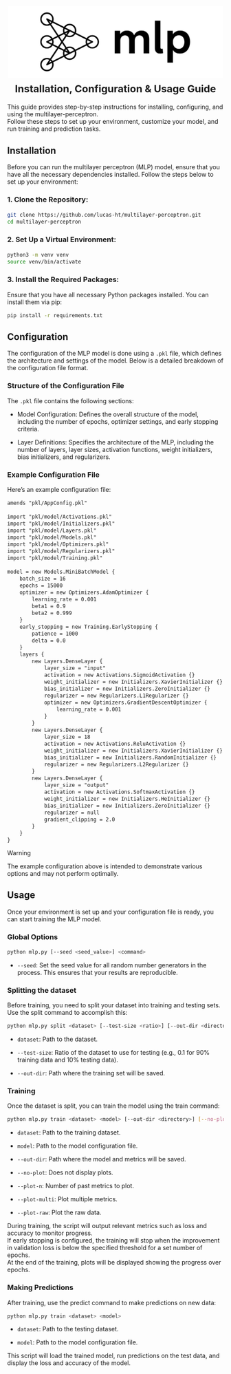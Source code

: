 <h1 align="center">
  <picture>
    <source
      media="(prefers-color-scheme: dark)"
      srcset="../assets/banner/mlp-dark.svg"
    >
    <img
      alt="multilayer-perceptron"
      src="../assets/banner/mlp-light.svg"
      width="500"
    >
  </picture>
  <br>
  <small>Installation, Configuration & Usage Guide</small>
</h1>


This guide provides step-by-step instructions for installing, configuring, and using the multilayer-perceptron.\
Follow these steps to set up your environment, customize your model, and run training and prediction tasks.


## Installation

Before you can run the multilayer perceptron (MLP) model, ensure that you have all the necessary dependencies installed.
Follow the steps below to set up your environment:


### 1. Clone the Repository:

```bash
git clone https://github.com/lucas-ht/multilayer-perceptron.git
cd multilayer-perceptron
```


### 2. Set Up a Virtual Environment:

```bash
python3 -m venv venv
source venv/bin/activate
```


### 3. Install the Required Packages:

Ensure that you have all necessary Python packages installed.
You can install them via pip:

```bash
pip install -r requirements.txt
```


## Configuration

The configuration of the MLP model is done using a `.pkl` file, which defines the architecture and settings of the model.
Below is a detailed breakdown of the configuration file format.


### Structure of the Configuration File

The `.pkl` file contains the following sections:

* Model Configuration: Defines the overall structure of the model, including the number of epochs, optimizer settings, and early stopping criteria.

* Layer Definitions: Specifies the architecture of the MLP, including the number of layers, layer sizes, activation functions, weight initializers, bias initializers, and regularizers.


### Example Configuration File

Here’s an example configuration file:

```pkl
amends "pkl/AppConfig.pkl"

import "pkl/model/Activations.pkl"
import "pkl/model/Initializers.pkl"
import "pkl/model/Layers.pkl"
import "pkl/model/Models.pkl"
import "pkl/model/Optimizers.pkl"
import "pkl/model/Regularizers.pkl"
import "pkl/model/Training.pkl"

model = new Models.MiniBatchModel {
    batch_size = 16
    epochs = 15000
    optimizer = new Optimizers.AdamOptimizer {
        learning_rate = 0.001
        beta1 = 0.9
        beta2 = 0.999
    }
    early_stopping = new Training.EarlyStopping {
        patience = 1000
        delta = 0.0
    }
    layers {
        new Layers.DenseLayer {
            layer_size = "input"
            activation = new Activations.SigmoidActivation {}
            weight_initializer = new Initializers.XavierInitializer {}
            bias_initializer = new Initializers.ZeroInitializer {}
            regularizer = new Regularizers.L1Regularizer {}
            optimizer = new Optimizers.GradientDescentOptimizer {
                learning_rate = 0.001
            }
        }
        new Layers.DenseLayer {
            layer_size = 18
            activation = new Activations.ReluActivation {}
            weight_initializer = new Initializers.XavierInitializer {}
            bias_initializer = new Initializers.RandomInitializer {}
            regularizer = new Regularizers.L2Regularizer {}
        }
        new Layers.DenseLayer {
            layer_size = "output"
            activation = new Activations.SoftmaxActivation {}
            weight_initializer = new Initializers.HeInitializer {}
            bias_initializer = new Initializers.ZeroInitializer {}
            regularizer = null
            gradient_clipping = 2.0
        }
    }
}
```

> [!WARNING]
The example configuration above is intended to demonstrate various options and may not perform optimally.


## Usage

Once your environment is set up and your configuration file is ready, you can start training the MLP model.


### Global Options

```bash
python mlp.py [--seed <seed_value>] <command>
```

* `--seed`: Set the seed value for all random number generators in the process. This ensures that your results are reproducible.


### Splitting the dataset

Before training, you need to split your dataset into training and testing sets.
Use the split command to accomplish this:

```bash
python mlp.py split <dataset> [--test-size <ratio>] [--out-dir <directory>]
```

* `dataset`: Path to the dataset.

* `--test-size`: Ratio of the dataset to use for testing (e.g., 0.1 for 90% training data and 10% testing data).

* `--out-dir`: Path where the training set will be saved.


### Training

Once the dataset is split, you can train the model using the train command:

```bash
python mlp.py train <dataset> <model> [--out-dir <directory>] [--no-plot] [--plot-n <n>] [--plot-multi] [--plot-raw]
```

* `dataset`: Path to the training dataset.

* `model`: Path to the model configuration file.

* `--out-dir`: Path where the model and metrics will be saved.

* `--no-plot`: Does not display plots.

* `--plot-n`: Number of past metrics to plot.

* `--plot-multi`: Plot multiple metrics.

* `--plot-raw`: Plot the raw data.

During training, the script will output relevant metrics such as loss and accuracy to monitor progress.\
If early stopping is configured, the training will stop when the improvement in validation loss is below the specified threshold for a set number of epochs.\
At the end of the training, plots will be displayed showing the progress over epochs.


### Making Predictions

After training, use the predict command to make predictions on new data:

```bash
python mlp.py train <dataset> <model>
```

* `dataset`: Path to the testing dataset.

* `model`: Path to the model configuration file.

This script will load the trained model, run predictions on the test data, and display the loss and accuracy of the model.
